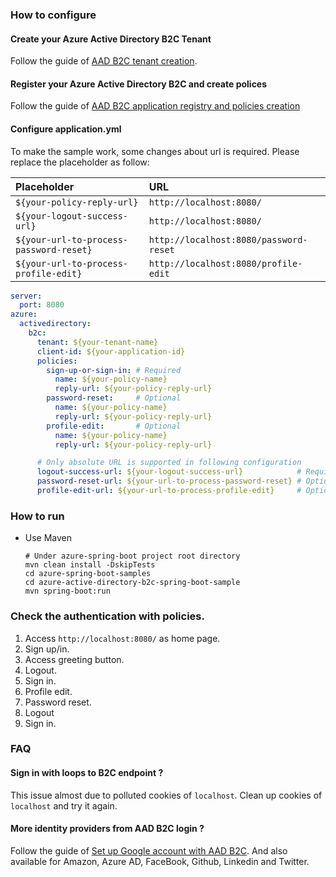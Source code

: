 ### How to configure

#### Create your Azure Active Directory B2C Tenant

Follow the guide of [AAD B2C tenant creation](https://docs.microsoft.com/en-us/azure/active-directory-b2c/active-directory-b2c-tutorials-web-app).

#### Register your Azure Active Directory B2C and create polices

Follow the guide of [AAD B2C application registry and policies creation](https://docs.microsoft.com/en-us/azure/active-directory-b2c/active-directory-b2c-tutorials-web-app)

#### Configure application.yml

To make the sample work, some changes about url is required. Please replace the placeholder as follow:

| Placeholder                             | URL                                   |
| :-------------------------------------- | :----------------------               |
| `${your-policy-reply-url}`              | `http://localhost:8080/`              |
| `${your-logout-success-url}`            | `http://localhost:8080/`              |
| `${your-url-to-process-password-reset}` | `http://localhost:8080/password-reset`|
| `${your-url-to-process-profile-edit}`   | `http://localhost:8080/profile-edit`  |

```yaml
server:
  port: 8080
azure:
  activedirectory:
    b2c:
      tenant: ${your-tenant-name}
      client-id: ${your-application-id}
      policies:
        sign-up-or-sign-in: # Required
          name: ${your-policy-name}
          reply-url: ${your-policy-reply-url}
        password-reset:     # Optional
          name: ${your-policy-name}
          reply-url: ${your-policy-reply-url}
        profile-edit:       # Optional
          name: ${your-policy-name}
          reply-url: ${your-policy-reply-url}

      # Only absolute URL is supported in following configuration
      logout-success-url: ${your-logout-success-url}            # Required
      password-reset-url: ${your-url-to-process-password-reset} # Optional
      profile-edit-url: ${your-url-to-process-profile-edit}     # Optional
```

### How to run

   - Use Maven 

     ```
     # Under azure-spring-boot project root directory
     mvn clean install -DskipTests
     cd azure-spring-boot-samples
     cd azure-active-directory-b2c-spring-boot-sample
     mvn spring-boot:run
     ```

### Check the authentication with policies.
	
1. Access `http://localhost:8080/` as home page.
2. Sign up/in.
3. Access greeting button.
4. Logout.
5. Sign in.
6. Profile edit.
7. Password reset.
8. Logout
9. Sign in.

### FAQ

#### Sign in with loops to B2C endpoint ?
This issue almost due to polluted cookies of `localhost`. Clean up cookies of `localhost` and try it again.

#### More identity providers from AAD B2C login ?
Follow the guide of [Set up Google account with AAD B2C](https://docs.microsoft.com/en-us/azure/active-directory-b2c/active-directory-b2c-setup-goog-app).
And also available for Amazon, Azure AD, FaceBook, Github, Linkedin and Twitter.
